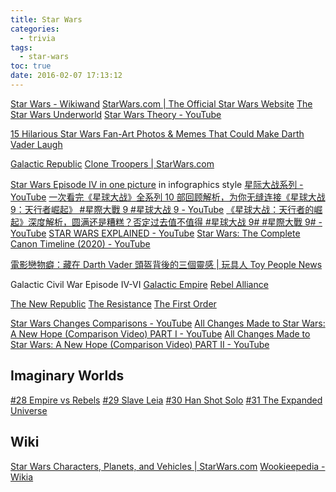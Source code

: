```yaml
---
title: Star Wars
categories:
  - trivia
tags:
  - star-wars
toc: true
date: 2016-02-07 17:13:12
---
```


[Star Wars - Wikiwand](http://www.wikiwand.com/en/Star_Wars)
[StarWars.com | The Official Star Wars Website](http://www.starwars.com/)
[The Star Wars Underworld](http://www.starwarsunderworld.com/)
[Star Wars Theory - YouTube](https://www.youtube.com/channel/UC8CbFnDTYkiVweaz8y9wd_Q)

[15 Hilarious Star Wars Fan-Art Photos & Memes That Could Make Darth Vader Laugh](https://screenrant.com/star-wars-funniest-fan-art-photos-memes/)

[Galactic Republic](http://www.starwars.com/databank/galactic-republic)
[Clone Troopers | StarWars.com](http://www.starwars.com/databank/clone-troopers)

[Star Wars Episode IV in one picture](http://swanh.net/) in infographics style
[星际大战系列 - YouTube](https://www.youtube.com/playlist?list=PLzQ6y52QTNAxSh9G57iDoW82F52Vu5jkG)
[一次看完《星球大战》全系列 10 部回顾解析，为你无缝连接《星球大战 9：天行者崛起》 #星際大戰 9 #星球大战 9 - YouTube](https://www.youtube.com/watch?v=__glibS28yM)
[《星球大战：天行者的崛起》深度解析，圆满还是糟糕？否定过去值不值得 #星球大战 9# #星際大戰 9# - YouTube](https://www.youtube.com/watch?v=jKiNB15lAgw)
[STAR WARS EXPLAINED - YouTube](https://www.youtube.com/playlist?list=PLGtejOzdTfmx39oyTPlybqqns7PSJsaFO)
[Star Wars: The Complete Canon Timeline (2020) - YouTube](https://www.youtube.com/watch?v=2TbykYzPxsk)

[電影戀物癖：藏在 Darth Vader 頭盔背後的三個靈感 | 玩具人 Toy People News](https://www.toy-people.com/?p=49365)

Galactic Civil War
Episode IV-VI
[Galactic Empire](http://www.starwars.com/databank/galactic-empire)
[Rebel Alliance](http://www.starwars.com/databank/rebel-alliance)

[The New Republic](http://www.starwars.com/databank/the-new-republic)
[The Resistance](http://www.starwars.com/databank/the-resistance)
[The First Order](http://www.starwars.com/databank/the-first-order)

[Star Wars Changes Comparisons - YouTube](https://www.youtube.com/playlist?list=PLFDZ8z9dXRGx4Z21LS-meWQjIuniIq7aw)
[All Changes Made to Star Wars: A New Hope (Comparison Video) PART I - YouTube](https://www.youtube.com/watch?v=RNbzSH84mj0)
[All Changes Made to Star Wars: A New Hope (Comparison Video) PART II - YouTube](https://www.youtube.com/watch?v=uvbrVFP_f0w)

## Imaginary Worlds

[#28 Empire vs Rebels](http://www.imaginaryworldspodcast.org/empire-vs-rebels.html)
[#29 Slave Leia](http://www.imaginaryworldspodcast.org/slave-leia.html)
[#30 Han Shot Solo](http://www.imaginaryworldspodcast.org/han-shot-solo.html)
[#31 The Expanded Universe](http://www.imaginaryworldspodcast.org/the-expanded-universe.html)

## Wiki

[Star Wars Characters, Planets, and Vehicles | StarWars.com](http://www.starwars.com/databank)
[Wookieepedia - Wikia](http://starwars.fandom.com/wiki/Main_Page)
